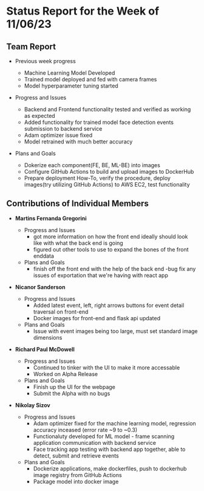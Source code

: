 # Status Report for the Week of 11/06/23

## Team Report

 - Previous week progress
   - Machine Learning Model Developed
   - Trained model deployed and fed with camera frames
   - Model hyperparameter tuning started

 - Progress and Issues
   - Backend and Frontend functionality tested and verified as working as expected 
   - Added functionality for trained model face detection events submission to backend service
   - Adam optimizer issue fixed
   - Model retrained with much better accuracy 
  

 - Plans and Goals
   - Dokerize each component(FE, BE, ML-BE) into images
   - Configure GitHub Actions to build and upload images to DockerHub
   - Prepare deployment How-To, verify the procedure, deploy images(try utilizing GitHub Actions) to AWS EC2, test functionality


## Contributions of Individual Members

 - **Martins Fernanda Gregorini**

   - Progress and Issues
     - got more information on how the front end ideally should look like with what the back end is going
     - figured out other tools to use to expand the bones of the front enddata
   - Plans and Goals
     - finish off the front end with the help of the back end
     -bug fix any issues of exportation that we're having with react app
       
 - **Nicanor Sanderson**

   - Progress and Issues
     - Added latest event, left, right arrows buttons for event detail traversal on front-end
     - Docker images for front-end and flask api updated
   - Plans and Goals
     - Issue with event images being too large, must set standard image dimensions
 
 - **Richard Paul McDowell**

   - Progress and Issues
     - Continued to tinker with the UI to make it more accessable
     - Worked on Alpha Release
   - Plans and Goals
     - Finish up the UI for the webpage
     - Submit the Alpha with no bugs

      

 - **Nikolay Sizov**

   - Progress and Issues
     - Adam optimizer fixed for the machine learning model, regression accuracy inceased (error rate ~9 to ~0.3)
     - Functionaluty developed for ML model - frame scanning application communication with backend service
     - Face tracking app testing with backend app together, able to detect, submit and retrieve events 
   - Plans and Goals
     - Dockerize applications, make dockerfiles, push to dockerhub image registry from GitHub Actions
     - Package model into docker image
